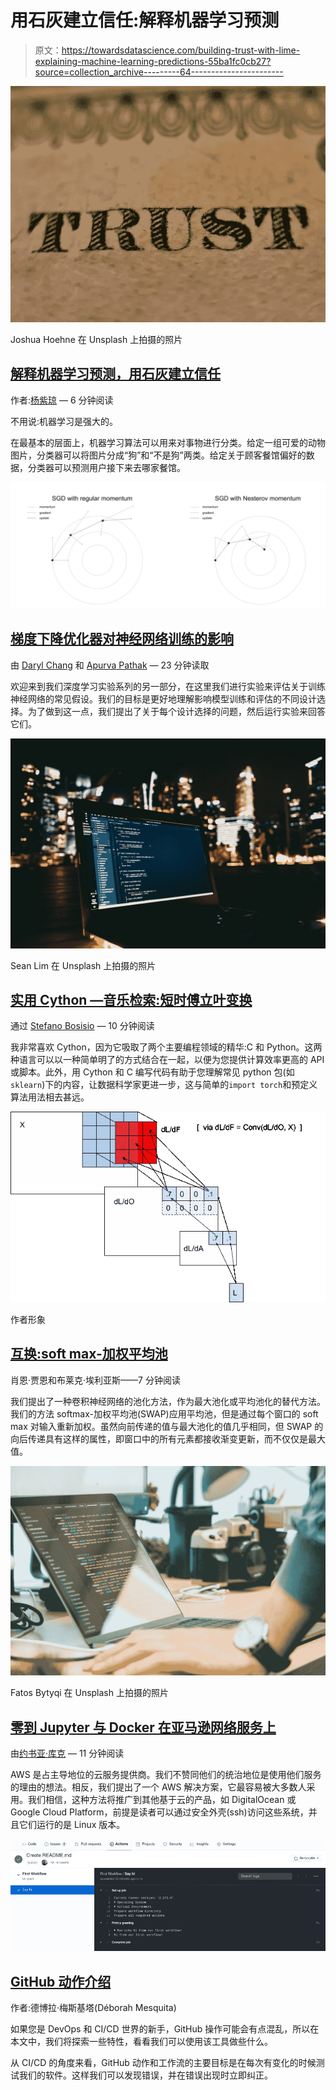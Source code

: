 # 用石灰建立信任:解释机器学习预测

> 原文：<https://towardsdatascience.com/building-trust-with-lime-explaining-machine-learning-predictions-55ba1fc0cb27?source=collection_archive---------64----------------------->

![](img/6bd5360d1a8534087510f97d2d3222a5.png)

Joshua Hoehne 在 Unsplash 上拍摄的照片

## [解释机器学习预测，用石灰建立信任](/explaining-machine-learning-predictions-and-building-trust-with-lime-473bf46de61a)

作者:[杨紫琼](https://medium.com/u/297181e56116?source=post_page-----55ba1fc0cb27--------------------------------) — 6 分钟阅读

不用说:机器学习是强大的。

在最基本的层面上，机器学习算法可以用来对事物进行分类。给定一组可爱的动物图片，分类器可以将图片分成“狗”和“不是狗”两类。给定关于顾客餐馆偏好的数据，分类器可以预测用户接下来去哪家餐馆。

![](img/8aca39e85ecd07c4ce79ad816f30567c.png)

## [梯度下降优化器对神经网络训练的影响](/effect-of-gradient-descent-optimizers-on-neural-net-training-d44678d27060)

由 [Daryl Chang](https://medium.com/u/5db9aa81aa19?source=post_page-----55ba1fc0cb27--------------------------------) 和 [Apurva Pathak](https://medium.com/u/c6fb3b9f100f?source=post_page-----55ba1fc0cb27--------------------------------) — 23 分钟读取

欢迎来到我们深度学习实验系列的另一部分，在这里我们进行实验来评估关于训练神经网络的常见假设。我们的目标是更好地理解影响模型训练和评估的不同设计选择。为了做到这一点，我们提出了关于每个设计选择的问题，然后运行实验来回答它们。

![](img/340b2f5a43e7baad5f2292f6cabc70ed.png)

Sean Lim 在 Unsplash 上拍摄的照片

## [实用 Cython —音乐检索:短时傅立叶变换](/practical-cython-music-retrieval-short-time-fourier-transform-f89a0e65754d)

通过 [Stefano Bosisio](https://medium.com/u/ff7141087b94?source=post_page-----55ba1fc0cb27--------------------------------) — 10 分钟阅读

我非常喜欢 Cython，因为它吸取了两个主要编程领域的精华:C 和 Python。这两种语言可以以一种简单明了的方式结合在一起，以便为您提供计算效率更高的 API 或脚本。此外，用 Cython 和 C 编写代码有助于您理解常见 python 包(如`sklearn`)下的内容，让数据科学家更进一步，这与简单的`import torch`和预定义算法用法相去甚远。

![](img/31fc56264c70cd5dc2206d5978beac4c.png)

作者形象

## [互换:soft max-加权平均池](/swap-softmax-weighted-average-pooling-70977a69791b)

肖恩·贾恩和布莱克·埃利亚斯——7 分钟阅读

我们提出了一种卷积神经网络的池化方法，作为最大池化或平均池化的替代方法。我们的方法 softmax-加权平均池(SWAP)应用平均池，但是通过每个窗口的 soft max 对输入重新加权。虽然向前传递的值与最大池化的值几乎相同，但 SWAP 的向后传递具有这样的属性，即窗口中的所有元素都接收渐变更新，而不仅仅是最大值。

![](img/60fccb915a524bbb1e1dd91ca178b775.png)

Fatos Bytyqi 在 Unsplash 上拍摄的照片

## [零到 Jupyter 与 Docker 在亚马逊网络服务上](/zero-to-jupyter-with-docker-on-amazon-web-services-26590d88b2f2)

由[约书亚·库克](https://medium.com/u/de07938a9d94?source=post_page-----55ba1fc0cb27--------------------------------) — 11 分钟阅读

AWS 是占主导地位的云服务提供商。我们不赞同他们的统治地位是使用他们服务的理由的想法。相反，我们提出了一个 AWS 解决方案，它最容易被大多数人采用。我们相信，这种方法将推广到其他基于云的产品，如 DigitalOcean 或 Google Cloud Platform，前提是读者可以通过安全外壳(ssh)访问这些系统，并且它们运行的是 Linux 版本。

![](img/313a687e03d0f3053753af9e42b97f88.png)

## [GitHub 动作介绍](/introduction-to-github-actions-7fcb30d0f959)

作者:德博拉·梅斯基塔(Déborah Mesquita)

如果您是 DevOps 和 CI/CD 世界的新手，GitHub 操作可能会有点混乱，所以在本文中，我们将探索一些特性，看看我们可以使用该工具做些什么。

从 CI/CD 的角度来看，GitHub 动作和工作流的主要目标是在每次有变化的时候测试我们的软件。这样我们可以发现错误，并在错误出现时立即纠正。
